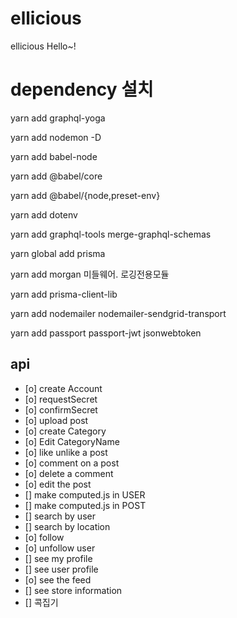 # ellicious
ellicious
Hello~!

# dependency 설치
yarn add graphql-yoga

yarn add nodemon -D

yarn add babel-node

yarn add @babel/core

yarn add @babel/{node,preset-env}

yarn add dotenv

yarn add graphql-tools merge-graphql-schemas 

yarn global add prisma

yarn add morgan        미들웨어. 로깅전용모듈  

yarn add prisma-client-lib

yarn add nodemailer nodemailer-sendgrid-transport

yarn add passport passport-jwt jsonwebtoken




## api
- [o] create Account
- [o] requestSecret
- [o] confirmSecret
- [o] upload post
- [o] create Category
- [o] Edit CategoryName
- [o] like unlike a post
- [o] comment on a post
- [o] delete a comment
- [o] edit the post
- [] make computed.js in USER
- [] make computed.js in POST
- [] search by user
- [] search by location
- [o] follow
- [o] unfollow user
- [] see my profile
- [] see user profile
- [o] see the feed
- [] see store information
- [] 콕집기